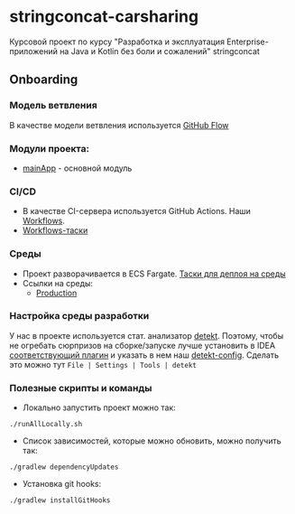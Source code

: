 # stringconcat-carsharing
Курсовой проект по курсу "Разработка и эксплуатация Enterprise-приложений на Java и Kotlin без боли и сожалений" stringconcat

## Onboarding
### Модель ветвления
В качестве модели ветвления используется [GitHub Flow](https://guides.github.com/introduction/flow/)

### Модули проекта:
* [mainApp](mainApp) - основной модуль

### CI/CD
* В качестве CI-сервера используется GitHub Actions. Наши [Workflows](https://github.com/kirillovsky/stringconcat-carsharing/actions).
* [Workflows-таски](/.github/workflows)

### Среды
- Проект разворачивается в ECS Fargate. [Таски для деплоя на среды](/deploy)
- Ссылки на среды:
    - [Production](https://console.aws.amazon.com/ecs/home?region=us-east-2#/clusters/carsharing)

### Настройка среды разработки
У нас в проекте используется стат. анализатор [detekt](https://detekt.github.io/detekt/).
Поэтому, чтобы не огребать сюрпризов на сборке/запуске лучше установить в IDEA [соответствующий плагин](https://plugins.jetbrains.com/plugin/10761-detekt)
и указать в нем наш [detekt-config](/detekt/detekt-config.yml). Сделать это можно тут `File | Settings | Tools | detekt`

### Полезные скрипты и команды
* Локально запустить проект можно так:
```shell
./runAllLocally.sh
```
* Список зависимостей, которые можно обновить, можно получить так:
```shell
./gradlew dependencyUpdates
```
* Установка git hooks:
```shell
./gradlew installGitHooks
```